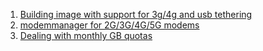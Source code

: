  1. [Building image with support for 3g/4g and usb tethering](https://openwrt.org/docs/guide-developer/build-image-with-3g-dongle-support)
 2. [modemmanager for 2G/3G/4G/5G modems](https://openwrt.org/docs/guide-user/network/wan/wwan/modemmanager)
 3. [Dealing with monthly GB quotas](https://openwrt.org/docs/guide-user/network/wan/wwan/bandwith_caps_gb_quota)
